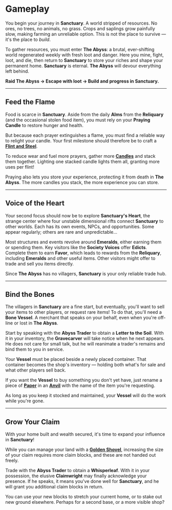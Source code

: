 # Gameplay

You begin your journey in **Sanctuary**.
A world stripped of resources. No ores, no trees, no animals, no grass.
Crops and saplings grow painfully slow, making farming an unreliable option.
This is not the place to survive — it's the place to *build*.

To gather resources, you must enter **The Abyss**: a brutal, ever-shifting world regenerated weekly with fresh loot and danger.
Here you mine, fight, loot, and die, then return to **Sanctuary** to store your riches and shape your permanent home.
**Sanctuary** is eternal. **The Abyss** will devour everything left behind.

**Raid The Abyss → Escape with loot → Build and progress in Sanctuary.**

---

## Feed the Flame

Food is scarce in **Sanctuary**.
Aside from the daily **Alms** from the **Reliquary** (and the occasional stolen food item), you must rely on your **Praying Candle** to restore hunger and health.

But because each prayer extinguishes a flame, you must find a reliable way to relight your candle.
Your first milestone should therefore be to craft a [**Flint and Steel**](https://minecraft.wiki/w/Flint_and_Steel).

To reduce wear and fuel more prayers, gather more [**Candles**](https://minecraft.wiki/w/Candle) and stack them together.
Lighting one stacked candle lights them all, granting more uses per flint!

Praying also lets you store your experience, protecting it from death in **The Abyss**.
The more candles you stack, the more experience you can store.

---

## Voice of the Heart

Your second focus should now be to explore **Sanctuary's Heart**, the strange center where four unstable dimensional rifts connect **Sanctuary** to other worlds.
Each has its own events, NPCs, and opportunities. Some appear regularly; others are rare and unpredictable...

Most structures and events revolve around **Emeralds**, either earning them or spending them.
Key visitors like the **Society Voices** offer **Edicts**. Complete them to earn **Favor**, which leads to rewards from the **Reliquary**, including **Emeralds** and other useful items.
Other visitors might offer to trade and sell you items directly.

Since **The Abyss** has no villagers, **Sanctuary** is your only reliable trade hub.

---

## Bind the Bones

The villagers in **Sanctuary** are a fine start, but eventually, you'll want to sell your items to other players, or request rare items! To do that, you'll need a **Bone Vessel**.
A merchant that speaks on your behalf, even when you're off-line or lost in **The Abyss**.

Start by speaking with the **Abyss Trader** to obtain a **Letter to the Soil**.
With it in your inventory, the **Gravecarver** will take notice when he next appears.
He does not care for small talk, but he will reanimate a trader's remains and bind them to you in service.

Your **Vessel** must be placed beside a newly placed container. That container becomes the shop's inventory — holding both what's for sale and what other players sell back.

If you want the **Vessel** to buy something you don't yet have, just rename a piece of [**Paper**](https://minecraft.wiki/w/Paper) in an [**Anvil**](https://minecraft.wiki/w/Anvil) with the name of the item you're requesting.

As long as you keep it stocked and maintained, your **Vessel** will do the work while you're gone.

---

## Grow Your Claim

With your home built and wealth secured, it's time to expand your influence in **Sanctuary**!

While you can manage your land with a [**Golden Shovel**](https://minecraft.wiki/w/Golden_Shovel), increasing the size of your claim requires more claim blocks, and these are not handed out freely.

Trade with the **Abyss Trader** to obtain a **Whisperleaf**.
With it in your possession, the elusive **Claimwright** may finally acknowledge your presence.
If he speaks, it means you've done well for **Sanctuary**, and he will grant you additional claim blocks in return.

You can use your new blocks to stretch your current home, or to stake out new ground elsewhere. Perhaps for a second base, or a more visible shop?
